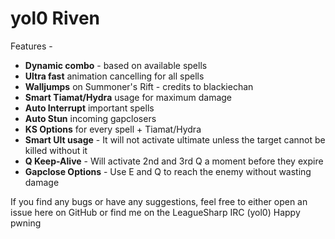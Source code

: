 yol0 Riven
===========

Features - 

<ul>
<li><b>Dynamic combo</b> - based on available spells</li>
<li><b>Ultra fast</b> animation cancelling for all spells</li>
<li><b>Walljumps</b> on Summoner's Rift - credits to blackiechan</li>
<li><b>Smart Tiamat/Hydra</b> usage for maximum damage</li>
<li><b>Auto Interrupt</b> important spells</li>
<li><b>Auto Stun</b> incoming gapclosers</li>
<li><b>KS Options</b> for every spell + Tiamat/Hydra</li>
<li><b>Smart Ult usage</b> - It will not activate ultimate unless the target cannot be killed without it</li>
<li><b>Q Keep-Alive</b> - Will activate 2nd and 3rd Q a moment before they expire</li>
<li><b>Gapclose Options</b> - Use E and Q to reach the enemy without wasting damage</li>
</ul>


If you find any bugs or have any suggestions, feel free to either open an issue here on GitHub or find me on the LeagueSharp IRC (yol0)
Happy pwning

